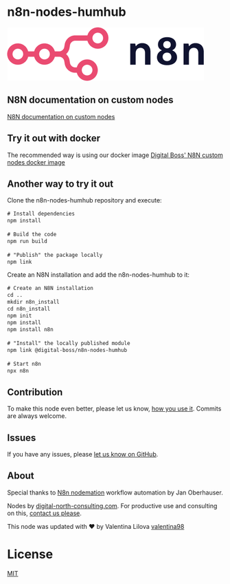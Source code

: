 # n8n-nodes-humhub

![n8n.io - Workflow Automation](https://raw.githubusercontent.com/n8n-io/n8n/master/assets/n8n-logo.png)

## N8N documentation on custom nodes

[N8N documentation on custom nodes](https://docs.n8n.io/nodes/creating-nodes/create-n8n-nodes-module.html)

## Try it out with docker

The recommended way is using our docker image [Digital Boss' N8N custom nodes docker image](https://hub.docker.com/r/digitalboss/n8n-custom-nodes)

## Another way to try it out

Clone the n8n-nodes-humhub repository and execute:
```
# Install dependencies
npm install

# Build the code
npm run build

# "Publish" the package locally
npm link
```

Create an N8N installation and add the n8n-nodes-humhub to it:
```
# Create an N8N installation
cd ..
mkdir n8n_install
cd n8n_install
npm init
npm install
npm install n8n

# "Install" the locally published module
npm link @digital-boss/n8n-nodes-humhub

# Start n8n
npx n8n
```

[//]: # (## Latest functionality)


## Contribution

To make this node even better, please let us know, [how you use it](mailto:info@digital-north-consulting.com). Commits are always welcome.

## Issues

If you have any issues, please [let us know on GitHub](https://github.com/digital-boss/n8n-nodes-humhub/issues).

## About

Special thanks to [N8n nodemation](https://n8n.io) workflow automation by Jan Oberhauser.

Nodes by [digital-north-consulting.com](https://digital-north-consulting.com). For productive use and consulting on this, [contact us please](mailto:info@digital-north-consulting.com).

This node was updated with ❤️ by Valentina Lilova [valentina98](https://github.com/valentina98)

# License

[MIT](https://github.com/n8n-io/n8n-nodes-starter/blob/master/LICENSE.md)
